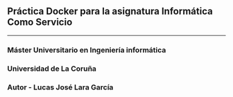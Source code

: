 ## Práctica Docker para la asignatura Informática Como Servicio
---
### Máster Universitario en Ingeniería informática
### Universidad de La Coruña
### Autor - Lucas José Lara García

